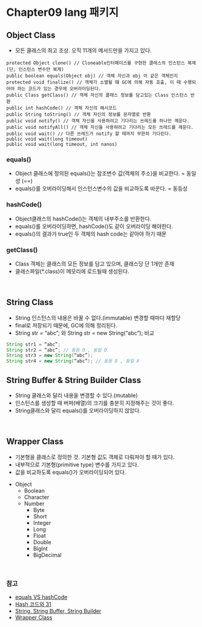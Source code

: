 # Chapter09 lang 패키지

## Object Class
- 모든 클래스의 최고 조상. 오직 11개의 메서드만을 가지고 있다.
```
protected Object clone() // Cloneable인터페이스를 구현한 클래스의 인스턴스 복제 (단, 인스턴스 변수만 복제)
public boolean equals(Object obj) // 객체 자신과 obj 이 같은 객체인지 
protected void finalize() // 객체가 소멸될 떄 GC에 의해 자동 호출, 이 때 수행되어야 하는 코드가 있는 경우에 오버라이딩된다.
public Class getClass() // 객체 자신의 클래스 정보를 담고있는 Class 인스턴스 반환
public int hashCode() // 객체 자신의 해시코드
public String toString() // 객체 자신의 정보를 문자열로 반환
public void notify() // 객체 자신을 사용하려고 기다리는 쓰레드를 하나만 깨운다.
public void notifyAll() // 객체 자신을 사용하려고 기다리는 모든 쓰레드를 깨운다.
public void wait() // 다른 쓰레드가 notify 할 때까지 무한히 기다린다.
public void wait(long timeout)
public void wait(long timeout, int nanos)
```

### equals()
- Object 클래스에 정의된 equals()는 참조변수 값(객체의 주소)을 비교한다. = 동일성 (==)
- equals()를 오버라이딩해서 인스턴스변수의 값을 비교하도록 바꾼다. = 동등성

### hashCode()
- Object클래스의 hashCode()는 객체의 내부주소를 반환한다.
- equals()를 오버라이딩하면, hashCode()도 같이 오버라이딩 해야한다.
- equals()의 결과가 true인 두 객체의 hash code는 같아야 하기 때문

### getClass()
- Class 객체는 클래스의 모든 정보를 담고 있으며, 클래스당 단 1개만 존재
- 클래스파일(*.class)이 메모리에 로드될때 생성된다.

<br>

## String Class
- String 인스턴스의 내용은 바꿀 수 없다.(immutable) 변경할 때마다 재할당
- final로 저장되기 때문에, GC에 의해 정리된다.
- String str = “abc”; 와 String str = new String(“abc”); 비교
```java
String str1 = “abc”; 
String str2 = “abc”; // 동등 O , 동일 O
String str3 = new String(“abc”);
String str4 = new String(“abc”); // 동등 O , 동일 X
```

## String Buffer & String Builder Class
- String 클래스와 달리 내용을 변경할 수 있다.(mutable)
- 인스턴스를 생성할 때 버퍼(배열)의 크기를 충분히 지정해주는 것이 좋다.
- String클래스와 달리 equals()를 오버라이딩하지 않았다.

<br>

## Wrapper Class
- 기본형을 클래스로 정의한 것. 기본형 값도 객체로 다뤄져야 할 때가 있다.
- 내부적으로 기본형(primitive type) 변수를 가지고 있다.
- 값을 비교하도록 equals()가 오버라이딩되어 있다.

* Object
    * Boolean
    * Character
    * Number
        * Byte
        * Short
        * Integer
        * Long
        * Float
        * Double
        * BigInt
        * BigDecimal


<br>

### 참고
* [equals VS hashCode](https://mangkyu.tistory.com/101)
* [Hash 코드와 31](https://velog.io/@indongcha/hashCode%EC%99%80-31)
* [String, String Buffer, String Builder](https://inpa.tistory.com/entry/JAVA-%E2%98%95-String-StringBuffer-StringBuilder-%EC%B0%A8%EC%9D%B4%EC%A0%90-%EC%84%B1%EB%8A%A5-%EB%B9%84%EA%B5%90)
* [Wrapper Class](https://inpa.tistory.com/entry/JAVA-%E2%98%95-wrapper-class-Boxing-UnBoxing)



